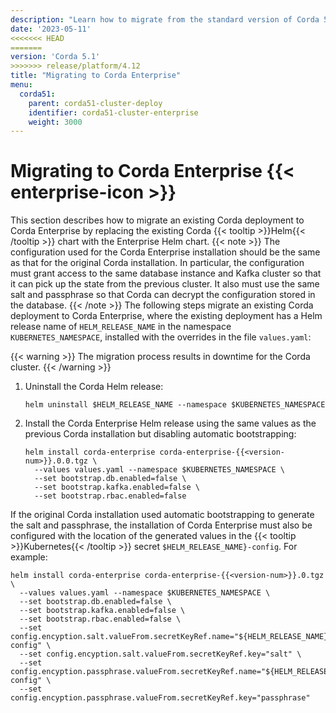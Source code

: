 ```yaml
---
description: "Learn how to migrate from the standard version of Corda 5.1 to Corda 5.1 Enterprise."
date: '2023-05-11'
<<<<<<< HEAD
=======
version: 'Corda 5.1'
>>>>>>> release/platform/4.12
title: "Migrating to Corda Enterprise"
menu:
  corda51:
    parent: corda51-cluster-deploy
    identifier: corda51-cluster-enterprise
    weight: 3000
---
```


# Migrating to Corda Enterprise {{< enterprise-icon >}}

This section describes how to migrate an existing Corda deployment to Corda Enterprise by replacing the existing Corda {{< tooltip >}}Helm{{< /tooltip >}} chart with the Enterprise Helm chart.
{{< note >}}
The configuration used for the Corda Enterprise installation should be the same as that for the original Corda installation. In particular, the configuration must grant access to the same database instance and Kafka cluster so that it can pick up the state from the previous cluster. It also must use the same salt and passphrase so that Corda can decrypt the configuration stored in the database.
{{< /note >}}
The following steps migrate an existing Corda deployment to Corda Enterprise, where the existing deployment has a Helm release name of `HELM_RELEASE_NAME` in the namespace `KUBERNETES_NAMESPACE`, installed with the overrides in the file `values.yaml`:

{{< warning >}}
The migration process results in downtime for the Corda cluster.
{{< /warning >}}

1. Uninstall the Corda Helm release:

   ```shell
   helm uninstall $HELM_RELEASE_NAME --namespace $KUBERNETES_NAMESPACE
   ```

2. Install the Corda Enterprise Helm release using the same values as the previous Corda installation but disabling automatic bootstrapping:

   ```shell
   helm install corda-enterprise corda-enterprise-{{<version-num>}}.0.0.tgz \
     --values values.yaml --namespace $KUBERNETES_NAMESPACE \
     --set bootstrap.db.enabled=false \
     --set bootstrap.kafka.enabled=false \
     --set bootstrap.rbac.enabled=false
   ```

If the original Corda installation used automatic bootstrapping to generate the salt and passphrase, the installation of Corda Enterprise must also be configured with the location of the generated values in the {{< tooltip >}}Kubernetes{{< /tooltip >}} secret `$HELM_RELEASE_NAME}-config`. For example:
```shell
helm install corda-enterprise corda-enterprise-{{<version-num>}}.0.tgz \
  --values values.yaml --namespace $KUBERNETES_NAMESPACE \
  --set bootstrap.db.enabled=false \
  --set bootstrap.kafka.enabled=false \
  --set bootstrap.rbac.enabled=false \
  --set config.encyption.salt.valueFrom.secretKeyRef.name="${HELM_RELEASE_NAME}-config" \
  --set config.encyption.salt.valueFrom.secretKeyRef.key="salt" \
  --set config.encyption.passphrase.valueFrom.secretKeyRef.name="${HELM_RELEASE_NAME}-config" \
  --set config.encyption.passphrase.valueFrom.secretKeyRef.key="passphrase"
  ```
